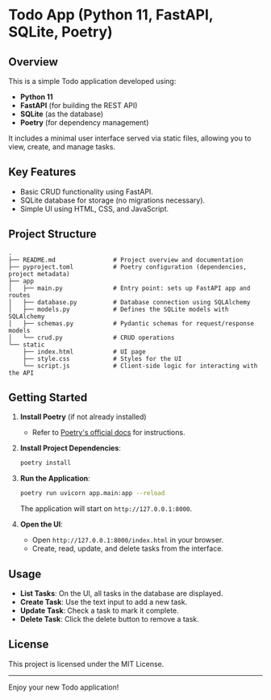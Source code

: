 # Todo App (Python 11, FastAPI, SQLite, Poetry)

## Overview

This is a simple Todo application developed using:

- **Python 11**
- **FastAPI** (for building the REST API)
- **SQLite** (as the database)
- **Poetry** (for dependency management)

It includes a minimal user interface served via static files, allowing you to view, create, and manage tasks.

## Key Features

- Basic CRUD functionality using FastAPI.
- SQLite database for storage (no migrations necessary).
- Simple UI using HTML, CSS, and JavaScript.

## Project Structure

```
.
├── README.md                # Project overview and documentation
├── pyproject.toml           # Poetry configuration (dependencies, project metadata)
├── app
│   ├── main.py              # Entry point: sets up FastAPI app and routes
│   ├── database.py          # Database connection using SQLAlchemy
│   ├── models.py            # Defines the SQLite models with SQLAlchemy
│   ├── schemas.py           # Pydantic schemas for request/response models
│   └── crud.py              # CRUD operations
└── static
    ├── index.html           # UI page
    ├── style.css            # Styles for the UI
    └── script.js            # Client-side logic for interacting with the API
```

## Getting Started

1. **Install Poetry** (if not already installed)
   - Refer to [Poetry's official docs](https://python-poetry.org/docs/#installation) for instructions.

2. **Install Project Dependencies**:
   ```bash
   poetry install
   ```

3. **Run the Application**:
   ```bash
   poetry run uvicorn app.main:app --reload
   ```
   The application will start on `http://127.0.0.1:8000`.

4. **Open the UI**:
   - Open `http://127.0.0.1:8000/index.html` in your browser.
   - Create, read, update, and delete tasks from the interface.

## Usage

- **List Tasks**: On the UI, all tasks in the database are displayed.
- **Create Task**: Use the text input to add a new task.
- **Update Task**: Check a task to mark it complete.
- **Delete Task**: Click the delete button to remove a task.


## License

This project is licensed under the MIT License.

---

Enjoy your new Todo application!
